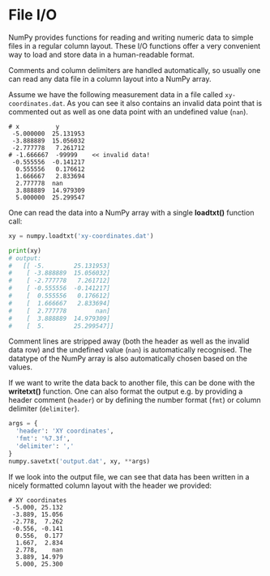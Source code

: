 <!-- Title: File I/O -->

<!-- Short description:

In this article we show how to read and write numeric data to simple files.

-->

# File I/O

NumPy provides functions for reading and writing numeric data to simple files
in a regular column layout. These I/O functions offer a very convenient way to
load and store data in a human-readable format.

Comments and column delimiters are handled automatically, so usually one can
read any data file in a column layout into a NumPy array.

Assume we have the following measurement data in a file called
`xy-coordinates.dat`. As you can see it also contains an invalid data
point that is commented out as well as one data point with an
undefined value (`nan`). 

~~~
# x          y
 -5.000000  25.131953
 -3.888889  15.056032
 -2.777778   7.261712
# -1.666667  -99999    << invalid data!
 -0.555556  -0.141217
  0.555556   0.176612
  1.666667   2.833694
  2.777778  nan
  3.888889  14.979309
  5.000000  25.299547
~~~

One can read the data into a NumPy array with a single **loadtxt()** function
call:

~~~python
xy = numpy.loadtxt('xy-coordinates.dat')

print(xy)
# output:
#   [[ -5.        25.131953]
#    [ -3.888889  15.056032]
#    [ -2.777778   7.261712]
#    [ -0.555556  -0.141217]
#    [  0.555556   0.176612]
#    [  1.666667   2.833694]
#    [  2.777778        nan]
#    [  3.888889  14.979309]
#    [  5.        25.299547]]
~~~

Comment lines are stripped away (both the header as well as the invalid data
row) and the undefined value (`nan`) is automatically recognised. The datatype
of the NumPy array is also automatically chosen based on the values.

If we want to write the data back to another file, this can be done with the
**writetxt()** function. One can also format the output e.g. by providing a
header comment (`header`) or by defining the number format (`fmt`) or column
delimiter (`delimiter`).

~~~python
args = {
  'header': 'XY coordinates',
  'fmt': '%7.3f',
  'delimiter': ','
}
numpy.savetxt('output.dat', xy, **args)
~~~

If we look into the output file, we can see that data has been written in a
nicely formatted column layout with the header we provided:

~~~
# XY coordinates
 -5.000, 25.132
 -3.889, 15.056
 -2.778,  7.262
 -0.556, -0.141
  0.556,  0.177
  1.667,  2.834
  2.778,    nan
  3.889, 14.979
  5.000, 25.300
~~~
